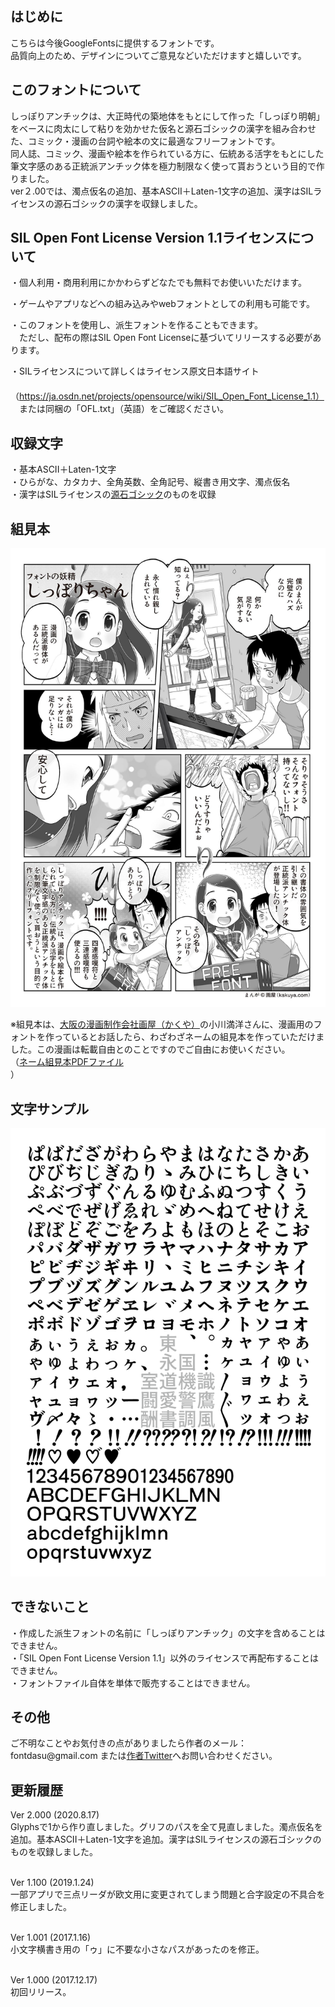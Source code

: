 

<h2>はじめに</h2>
こちらは今後GoogleFontsに提供するフォントです。<br />
品質向上のため、デザインについてご意見などいただけますと嬉しいです。

<h2>このフォントについて</h2>
しっぽりアンチックは、大正時代の築地体をもとにして作った「しっぽり明朝」をベースに肉太にして粘りを効かせた仮名と源石ゴシックの漢字を組み合わせた、コミック・漫画の台詞や絵本の文に最適なフリーフォントです。<br />
同人誌、コミック、漫画や絵本を作られている方に、伝統ある活字をもとにした筆文字感のある正統派アンチック体を極力制限なく使って貰おうという目的で作りました。<br />
ver２.00では、濁点仮名の追加、基本ASCII＋Laten-1文字の追加、漢字はSILライセンスの源石ゴシックの漢字を収録しました。<br />

<h2>SIL Open Font License Version 1.1ライセンスについて</h2>

・個人利用・商用利用にかかわらずどなたでも無料でお使いいただけます。<br />

・ゲームやアプリなどへの組み込みやwebフォントとしての利用も可能です。<br />

・このフォントを使用し、派生フォントを作ることもできます。<br />
　ただし、配布の際はSIL Open Font Licenseに基づいてリリースする必要があります。<br />

・SILライセンスについて詳しくはライセンス原文日本語サイト<br />
　（https://ja.osdn.net/projects/opensource/wiki/SIL_Open_Font_License_1.1）<br />
　または同梱の「OFL.txt」（英語）をご確認ください。<br />


<h2>収録文字</h2>
・基本ASCII＋Laten-1文字<br />
・ひらがな、カタカナ、全角英数、全角記号、縦書き用文字、濁点仮名<br />
・漢字はSILライセンスの<a href="https://github.com/ButTaiwan/genseki-font" target="_blank">源石ゴシック</a>のものを収録


<h2>組見本</h2>
<img src="./sample2.jpg" />

※組見本は、<a href="https://www.kakuya.com/" target="_blank">大阪の漫画制作会社画屋（かくや）</a>の小川満洋さんに、漫画用のフォントを作っているとお話したら、わざわざネームの組見本を作っていただけました。この漫画は転載自由とのことですのでご自由にお使いください。<br />（<a href="./sample2.pdf" target="_blank">ネーム組見本PDFファイル</a><br />）

<h2>文字サンプル</h2>

<img src="./sample3.png" />

<h2>できないこと</h2>
・作成した派生フォントの名前に「しっぽりアンチック」の文字を含めることはできません。<br />
・「SIL Open Font License Version 1.1」以外のライセンスで再配布することはできません。<br />
・フォントファイル自体を単体で販売することはできません。<br />


<h2>その他</h2>
ご不明なことやお気付きの点がありましたら作者のメール：fontdasu@gmail.com
または<a href="https://twitter.com/fontdasu" target="_blank">作者Twitter</a>へお問い合わせください。<br />


<h2>更新履歴</h2>
Ver 2.000 (2020.8.17)<br />
Glyphsで1から作り直しました。グリフのパスを全て見直しました。濁点仮名を追加。基本ASCII＋Laten-1文字を追加。漢字はSILライセンスの源石ゴシックのものを収録しました。<br /><br />

Ver 1.100 (2019.1.24)<br />
一部アプリで三点リーダが欧文用に変更されてしまう問題と合字設定の不具合を修正しました。<br /><br />

Ver 1.001 (2017.1.16)<br />
小文字横書き用の「ゥ」に不要な小さなパスがあったのを修正。<br /><br />

Ver 1.000 (2017.12.17)<br />
初回リリース。

